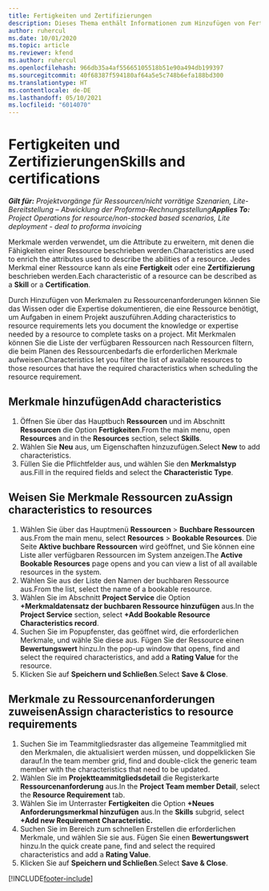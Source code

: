 ```yaml
---
title: Fertigkeiten und Zertifizierungen
description: Dieses Thema enthält Informationen zum Hinzufügen von Fertigkeiten und Zertifizierungsmerkmalen zu Ressourcen.
author: ruhercul
ms.date: 10/01/2020
ms.topic: article
ms.reviewer: kfend
ms.author: ruhercul
ms.openlocfilehash: 966db35a4af55665105518b51e90a494db199397
ms.sourcegitcommit: 40f68387f594180af64a5e5c748b6efa188bd300
ms.translationtype: HT
ms.contentlocale: de-DE
ms.lasthandoff: 05/10/2021
ms.locfileid: "6014070"
---
```

# <a name="skills-and-certifications"></a><span data-ttu-id="404b2-103">Fertigkeiten und Zertifizierungen</span><span class="sxs-lookup"><span data-stu-id="404b2-103">Skills and certifications</span></span>
<span data-ttu-id="404b2-104">_**Gilt für:** Projektvorgänge für Ressourcen/nicht vorrätige Szenarien, Lite-Bereitstellung – Abwicklung der Proforma-Rechnungsstellung_</span><span class="sxs-lookup"><span data-stu-id="404b2-104">_**Applies To:** Project Operations for resource/non-stocked based scenarios, Lite deployment - deal to proforma invoicing_</span></span>

<span data-ttu-id="404b2-105">Merkmale werden verwendet, um die Attribute zu erweitern, mit denen die Fähigkeiten einer Ressource beschrieben werden.</span><span class="sxs-lookup"><span data-stu-id="404b2-105">Characteristics are used to enrich the attributes used to describe the abilities of a resource.</span></span> <span data-ttu-id="404b2-106">Jedes Merkmal einer Ressource kann als eine **Fertigkeit** oder eine **Zertifizierung** beschrieben werden.</span><span class="sxs-lookup"><span data-stu-id="404b2-106">Each characteristic of a resource can be described as a **Skill** or a **Certification**.</span></span>

<span data-ttu-id="404b2-107">Durch Hinzufügen von Merkmalen zu Ressourcenanforderungen können Sie das Wissen oder die Expertise dokumentieren, die eine Ressource benötigt, um Aufgaben in einem Projekt auszuführen.</span><span class="sxs-lookup"><span data-stu-id="404b2-107">Adding characteristics to resource requirements lets you document the knowledge or expertise needed by a resource to complete tasks on a project.</span></span> <span data-ttu-id="404b2-108">Mit Merkmalen können Sie die Liste der verfügbaren Ressourcen nach Ressourcen filtern, die beim Planen des Ressourcenbedarfs die erforderlichen Merkmale aufweisen.</span><span class="sxs-lookup"><span data-stu-id="404b2-108">Characteristics let you filter the list of available resources to those resources that have the required characteristics when scheduling the resource requirement.</span></span>

## <a name="add-characteristics"></a><span data-ttu-id="404b2-109">Merkmale hinzufügen</span><span class="sxs-lookup"><span data-stu-id="404b2-109">Add characteristics</span></span>

1. <span data-ttu-id="404b2-110">Öffnen Sie über das Hauptbuch **Ressourcen** und im Abschnitt **Ressourcen** die Option **Fertigkeiten**.</span><span class="sxs-lookup"><span data-stu-id="404b2-110">From the main menu, open **Resources** and in the **Resources** section, select **Skills**.</span></span>
2. <span data-ttu-id="404b2-111">Wählen Sie **Neu** aus, um Eigenschaften hinzuzufügen.</span><span class="sxs-lookup"><span data-stu-id="404b2-111">Select **New** to add characteristics.</span></span>
3. <span data-ttu-id="404b2-112">Füllen Sie die Pflichtfelder aus, und wählen Sie den **Merkmalstyp** aus.</span><span class="sxs-lookup"><span data-stu-id="404b2-112">Fill in the required fields and select the **Characteristic Type**.</span></span>

## <a name="assign-characteristics-to-resources"></a><span data-ttu-id="404b2-113">Weisen Sie Merkmale Ressourcen zu</span><span class="sxs-lookup"><span data-stu-id="404b2-113">Assign characteristics to resources</span></span>

1. <span data-ttu-id="404b2-114">Wählen Sie über das Hauptmenü **Ressourcen** > **Buchbare Ressourcen** aus.</span><span class="sxs-lookup"><span data-stu-id="404b2-114">From the main menu, select **Resources** > **Bookable Resources**.</span></span> <span data-ttu-id="404b2-115">Die Seite **Aktive buchbare Ressourcen** wird geöffnet, und Sie können eine Liste aller verfügbaren Ressourcen im System anzeigen.</span><span class="sxs-lookup"><span data-stu-id="404b2-115">The **Active Bookable Resources** page opens and you can view a list of all available resources in the system.</span></span>
2. <span data-ttu-id="404b2-116">Wählen Sie aus der Liste den Namen der buchbaren Ressource aus.</span><span class="sxs-lookup"><span data-stu-id="404b2-116">From the list, select the name of a bookable resource.</span></span>
3. <span data-ttu-id="404b2-117">Wählen Sie im Abschnitt **Project Service** die Option **+Merkmaldatensatz der buchbaren Ressource hinzufügen** aus.</span><span class="sxs-lookup"><span data-stu-id="404b2-117">In the **Project Service** section, select **+Add Bookable Resource Characteristics record**.</span></span>
4. <span data-ttu-id="404b2-118">Suchen Sie im Popupfenster, das geöffnet wird, die erforderlichen Merkmale, und wähle Sie diese aus. Fügen Sie der Ressource einen **Bewertungswert** hinzu.</span><span class="sxs-lookup"><span data-stu-id="404b2-118">In the pop-up window that opens, find and select the required characteristics, and add a **Rating Value** for the resource.</span></span>
5. <span data-ttu-id="404b2-119">Klicken Sie auf **Speichern und Schließen**.</span><span class="sxs-lookup"><span data-stu-id="404b2-119">Select **Save & Close**.</span></span>

## <a name="assign-characteristics-to-resource-requirements"></a><span data-ttu-id="404b2-120">Merkmale zu Ressourcenanforderungen zuweisen</span><span class="sxs-lookup"><span data-stu-id="404b2-120">Assign characteristics to resource requirements</span></span>

1. <span data-ttu-id="404b2-121">Suchen Sie im Teammitgliedsraster das allgemeine Teammitglied mit den Merkmalen, die aktualisiert werden müssen, und doppelklicken Sie darauf.</span><span class="sxs-lookup"><span data-stu-id="404b2-121">In the team member grid, find and double-click the generic team member with the characteristics that need to be updated.</span></span>
2. <span data-ttu-id="404b2-122">Wählen Sie im **Projektteammitgliedsdetail** die Registerkarte **Ressourcenanforderung** aus.</span><span class="sxs-lookup"><span data-stu-id="404b2-122">In the **Project Team member Detail**, select the **Resource Requirement** tab.</span></span>
3. <span data-ttu-id="404b2-123">Wählen Sie im Unterraster **Fertigkeiten** die Option **+Neues Anforderungsmerkmal hinzufügen** aus.</span><span class="sxs-lookup"><span data-stu-id="404b2-123">In the **Skills** subgrid, select **+Add new Requirement Characteristic.**</span></span>
4. <span data-ttu-id="404b2-124">Suchen Sie im Bereich zum schnellen Erstellen die erforderlichen Merkmale, und wählen Sie sie aus. Fügen Sie einen **Bewertungswert** hinzu.</span><span class="sxs-lookup"><span data-stu-id="404b2-124">In the quick create pane, find and select the required characteristics and add a **Rating Value**.</span></span>
5. <span data-ttu-id="404b2-125">Klicken Sie auf **Speichern und Schließen**.</span><span class="sxs-lookup"><span data-stu-id="404b2-125">Select **Save & Close**.</span></span>

[!INCLUDE[footer-include](../includes/footer-banner.md)]